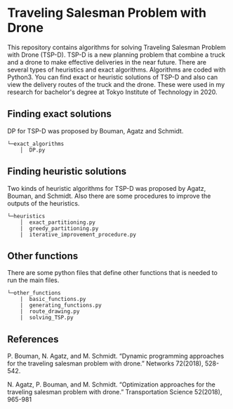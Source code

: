 # Traveling Salesman Problem with Drone
This repository contains algorithms for solving Traveling Salesman Problem with Drone (TSP-D). TSP-D is a new planning problem that combine a truck and a drone to make effective deliveries in the near future. There are several types of heuristics and exact algorithms. Algorithms are coded with Python3. You can find exact or heuristic solutions of TSP-D and also can view the delivery routes of the truck and the drone. These were used in my research for bachelor's degree at Tokyo Institute of Technology in 2020.

## Finding exact solutions
DP for TSP-D was proposed by Bouman, Agatz and Schmidt.
```
└─exact_algorithms
    │  DP.py
```

## Finding heuristic solutions
Two kinds of heuristic algorithms for TSP-D was proposed by Agatz, Bouman, and Schmidt. Also there are some procedures to improve the outputs of the heuristics.

```
└─heuristics
    │  exact_partitioning.py
    |  greedy_partitioning.py
    |  iterative_improvement_procedure.py
```

## Other functions

There are some python files that define other functions that is needed to run the main files.

```
└─other_functions
    |  basic_functions.py
    |  generating_functions.py
    |  route_drawing.py
    |  solving_TSP.py
```



## References
P. Bouman, N. Agatz, and M. Schmidt. “Dynamic programming approaches for the traveling
salesman problem with drone.” Networks 72(2018), 528-542.

N. Agatz, P. Bouman, and M. Schmidt. “Optimization approaches for the traveling salesman
problem with drone.” Transportation Science 52(2018), 965-981
